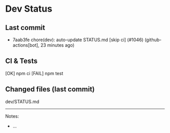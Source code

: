 # Dev Status

## Last commit
- 7aab3fe chore(dev): auto-update STATUS.md [skip ci] (#1046) (github-actions[bot], 23 minutes ago)
## CI & Tests
[OK] npm ci
[FAIL] npm test

## Changed files (last commit)
dev/STATUS.md

---
Notes:
- ...
